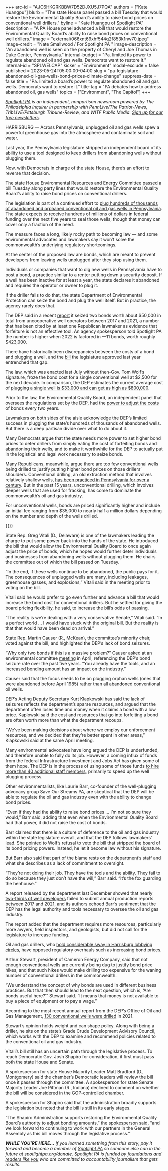 +++
arc-id = "AJC6HKGRKBBW7D52DJXU5J7PQA"
authors = ["Kate Huangpu"]
blurb = "The state House panel passed a bill Tuesday that would restore the Environmental Quality Board’s ability to raise bond prices on conventional well drillers."
byline = "Kate Huangpu of Spotlight PA"
description = "A PA House panel advanced a bill that would restore the Environmental Quality Board’s ability to raise bond prices on conventional well drillers."
image = "external/066xnt69xhf544q2f853k1nw70.jpeg"
image-credit = "Nate Smallwood / For Spotlight PA "
image-description = "An abandoned well is seen on the property of Cheryl and Joe Thomas in Duke Center, Pennsylvania."
internal-budget = "Pa. limited its power to regulate abandoned oil and gas wells. Democrats want to restore it."
internal-id = "SPLWELCAP"
kicker = "Environment"
modal-exclude = false
published = 2023-05-24T05:00:00-04:00
slug = "pa-legislature-abandoned-oil-gas-wells-bond-prices-climate-change"
suppress-date = false
title = "Pa. limited a board’s power to regulate abandoned oil and gas wells. Democrats want to restore it."
title-tag = "PA debates how to address abandoned oil, gas wells"
topics = ["Environment", "The Capitol"]
+++

<a href="https://www.spotlightpa.org/"><i>Spotlight PA</i></a><i> is an independent, nonpartisan newsroom powered by The Philadelphia Inquirer in partnership with PennLive/The Patriot-News, TribLIVE/Pittsburgh Tribune-Review, and WITF Public Media. </i><a href="https://www.spotlightpa.org/newsletters"><i>Sign up for our free newsletters</i></a><i>.</i>

HARRISBURG — Across Pennsylvania, unplugged oil and gas wells spew a powerful greenhouse gas into the atmosphere and contaminate soil and water.

Last year, the Pennsylvania legislature stripped an independent board of its ability to use a tool designed to keep drillers from abandoning wells without plugging them.

Now, with Democrats in charge of the state House, there’s an effort to reverse that decision.

<script src="https://www.spotlightpa.org/embed.js" async></script><div data-spl-embed-version="1" data-spl-src="https://www.spotlightpa.org/embeds/newsletter/"></div>


The state House Environmental Resources and Energy Committee passed a bill Tuesday along party lines that would restore the Environmental Quality Board’s ability to raise bond prices on conventional drillers.

The legislation is part of a continued effort to <a href="https://www.spotlightpa.org/news/2023/05/pa-gas-oil-wells-climate-change-methane-josh-shapiro/">plug hundreds of thousands of abandoned and orphaned conventional oil and gas wells in Pennsylvania</a>. The state expects to receive hundreds of millions of dollars in federal funding over the next five years to seal those wells, though that money can cover only a fraction of the need.

The measure faces a long, likely rocky path to becoming law — and some environmental advocates and lawmakers say it won’t solve the commonwealth’s underlying regulatory shortcomings.

At the center of the proposed law are bonds, which are meant to prevent developers from leaving wells unplugged after they stop using them.

Individuals or companies that want to dig new wells in Pennsylvania have to post a bond, a practice similar to a renter putting down a security deposit. If a well has been inactive for at least a year, the state declares it abandoned and requires the operator or owner to plug it.

If the driller fails to do that, the state Department of Environmental Protection can seize the bond and plug the well itself. But in practice, the agency rarely does that.

The DEP said in a recent <a href="https://files.dep.state.pa.us/OilGas/BOGM/BOGMPortalFiles/Governor%27s_Lapsing_Statement_Report_2022-12-29.pdf">report</a> it seized two bonds worth about $50,000 in total from uncooperative well operators between 2017 and 2021, a number that has been cited by at least one Republican lawmaker as evidence that forfeiture is not an effective tool. An agency spokesperson told Spotlight PA the number is higher when 2022 is factored in —11 bonds, worth roughly $423,000.

There have historically been discrepancies between the costs of a bond and plugging a well, and the <a href="https://www.legis.state.pa.us/cfdocs/billInfo/billInfo.cfm?sYear=2021&sInd=0&body=H&type=B&bn=2644">bill</a> the legislature approved last year entrenched that gap.

The law, which was enacted last July without then-Gov. Tom Wolf’s signature, froze the bond cost for a single conventional well at $2,500 for the next decade. In comparison, the DEP estimates the current average cost of <a href="https://www.dep.pa.gov/OurCommonWealth/pages/Article.aspx?post=91#:~:text=Once%20the%20well%20is%20plugged,to%20increase%20up%20to%20%24800%2C000.">plugging a single well is $33,000 and can get as high as $800,000</a>.

Prior to the law, the Environmental Quality Board, an independent panel that oversees the regulations set by the DEP, had the <a href="https://www.post-gazette.com/business/powersource/2022/07/19/pennsylvania-new-abandoned-wells-state-law-freeze-well-bonding-oil-gas/stories/202207180082">power to adjust the costs</a> of bonds every two years.

Lawmakers on both sides of the aisle acknowledge the DEP’s limited success in plugging the state’s hundreds of thousands of abandoned wells. But there is a deep partisan divide over what to do about it.

Many Democrats argue that the state needs more power to set higher bond prices to deter drillers from simply eating the cost of forfeiting bonds and abandoning their wells, and to make it worthwhile for the DEP to actually put in the logistical and legal work necessary to seize bonds.

Many Republicans, meanwhile, argue there are too few conventional wells being drilled to justify putting higher bond prices on those drillers’ shoulders. Conventional drilling, an old extraction method that involves relatively shallow wells, <a href="https://time.com/4008544/american-oil-well-history/">has been practiced in Pennsylvania for over a century</a>. But in the past 15 years, unconventional drilling, which involves deeper wells that are used for fracking, has come to dominate the commonwealth’s oil and gas industry.

For unconventional wells, bonds are priced significantly higher and include an initial fee ranging from $35,000 to nearly half a million dollars depending on the number and depth of the wells drilled.

{{<picture src="external/yjxvgzvwwsgf3keb8xzjrgh530.jpeg" description="An abandoned well is seen on the property of Cheryl and Joe Thomas in Duke Center, Pennsylvania. " caption="An abandoned well is seen on the property of Cheryl and Joe Thomas in Duke Center, Pennsylvania. " credit="Nate Smallwood / For Spotlight PA ">}} 

State Rep. Greg Vitali (D., Delaware) is one of the lawmakers leading the charge to put some power back into the hands of the state. He introduced the bill that would allow the Environmental Quality Board to once again adjust the price of bonds, which he hopes would further deter individuals and businesses from abandoning wells without plugging them. He chairs the committee out of which the bill passed on Tuesday.

“In the end, if these wells continue to be abandoned, the public pays for it. The consequences of unplugged wells are many, including leakages, greenhouse gasses, and explosions,” Vitali said in the meeting prior to voting on the bill.

Vitali said he would prefer to go even further and advance a bill that would increase the bond cost for conventional drillers. But he settled for giving the board pricing flexibility, he said, to increase the bill’s odds of passing.

“The reality is we’re dealing with a very conservative Senate,” Vitali said. “In a perfect world … I would have stuck with the original bill. But the reality is that that would have been dead on arrival.”

State Rep. Martin Causer (R., McKean), the committee’s minority chair, voted against the bill, and highlighted the DEP’s lack of bond seizures.

“Why only two bonds if this is a massive problem?” Causer asked at an environmental committee <a href="https://www.legis.state.pa.us/cfdocs/legis/CMS/ArchiveDetails.cfm?SessYear=2023&MeetingId=2778&Code=8&Chamber=H">meeting</a> in April, referencing the DEP’s bond seizure rate over the past five years. “You already have the tools, and an increased bonding amount has an impact on the industry.”

Causer said that the focus needs to be on plugging orphan wells (ones that were abandoned before April 1985) rather than all abandoned conventional oil wells.

DEP’s Acting Deputy Secretary Kurt Klapkowski has said the lack of seizures reflects the department’s sparse resources, and argued that the department often loses time and money when it claims a bond with a low price. Kaplowski said the cost and resources that go into forfeiting a bond are often worth more than what the department recoups.

“We’ve been making decisions about where we employ our enforcement resources, and we decided that they’re better spent in other areas,” Klapkowski said at the same April meeting.

Many environmental advocates have long argued the DEP is underfunded, and therefore unable to fully do its job. However, a coming influx of funds from the federal Infrastructure Investment and Jobs Act has given some of them hope. The DEP is in the process of using some of those funds <a href="https://www.spotlightpa.org/news/2023/05/pa-gas-oil-wells-climate-change-methane-josh-shapiro/">to hire more than 40 additional staff members</a>, primarily to speed up the well plugging process.

Other environmentalists, like Laurie Barr, co-founder of the well-plugging advocacy group Save Our Streams PA, are skeptical that the DEP will be able to regulate the oil and gas industry even with the ability to change bond prices.

“Even if they had the ability to raise bond prices … I’m not so sure they would,” Barr said, adding that even when the Environmental Quality Board had that power, it did not raise the cost of bonds.

Barr claimed that there is a culture of deference to the oil and gas industry within the state legislature overall, and that the DEP follows lawmakers’ lead. She pointed to Wolf’s refusal to veto the bill that stripped the board of its bond pricing powers. Instead, he let it become law without his signature.

But Barr also said that part of the blame rests on the department’s staff and what she describes as a lack of commitment to oversight.

“They’re not doing their job. They have the tools and the ability. They fail to do so because they just don’t have the will,” Barr said. “It’s the fox guarding the henhouse.”

A report released by the department last December showed that nearly <a href="https://files.dep.state.pa.us/OilGas/BOGM/BOGMPortalFiles/Governor's_Lapsing_Statement_Report_2022-12-29.pdf">two-thirds of well developers</a> failed to submit annual production reports between 2017 and 2021, and its authors echoed Barr’s sentiment that the DEP has the legal authority and tools necessary to oversee the oil and gas industry.

The report added that the department requires more resources, particularly more awyers, field inspectors, and geologists, but did not call for the legislature to increase funding.

Oil and gas drillers, who <a href="https://www.inquirer.com/philly/news/politics/natural-gas-cash-lobbying-20171001.html">hold considerable sway in Harrisburg lobbying circles</a>, have opposed regulatory overhauls such as increasing bond prices.

Arthur Stewart, president of Cameron Energy Company, said that not enough conventional wells are currently being dug to justify bond price hikes, and that such hikes would make drilling too expensive for the waning number of conventional drillers in the commonwealth.

<script src="https://www.spotlightpa.org/embed.js" async></script><div data-spl-embed-version="1" data-spl-src="https://www.spotlightpa.org/embeds/donate/?eyebrow_text=SPRING%20MEMBER%20DRIVE&teaser_text=Before%20you%20continue...%20This%20vital%20public-service%20journalism%20is%20only%20possible%20with%20your%20support.%20%3Cb%3EMake%20a%20gift%20to%20Spotlight%20PA%20now%20and%20it%20will%20be%20DOUBLED%20as%20part%20of%20our%20Spring%20Member%20Drive.%3C%2Fb%3E&cta_text=GET%20YOUR%20GIFT%20DOUBLED"></div>


“We understand the concept of why bonds are used in different business practices. But that then should lead to the next question, which is, ‘Are bonds useful here?’” Stewart said. “It means that money is not available to buy a piece of equipment or to pay a wage.”

According to the most recent annual report from the DEP’s Office of Oil and Gas Management, <a href="https://storymaps.arcgis.com/stories/a88bd0f840c24d1a8c68970b41fe47d0">130 conventional wells were drilled</a> in 2021.

Stewart’s opinion holds weight and can shape policy. Along with being a driller, he sits on the state’s Grade Crude Development Advisory Council, which works with the DEP to examine and recommend policies related to the conventional oil and gas industry.

Vitali’s bill still has an uncertain path through the legislative process. To reach Democratic Gov. Josh Shapiro for consideration, it first must pass both the state House and Senate.

A spokesperson for state House Majority Leader Matt Bradford (D., Montgomery) said the chamber’s Democratic leaders will review the bill once it passes through the committee. A spokesperson for state Senate Majority Leader Joe Pittman (R., Indiana) declined to comment on whether the bill will be considered in the GOP-controlled chamber.

A spokesperson for Shapiro said that the administration broadly supports the legislation but noted that the bill is still in its early stages.

“The Shapiro Administration supports restoring the Environmental Quality Board’s authority to adjust bonding amounts,” the spokesperson said, “and we look forward to continuing to work with our partners in the General Assembly as this bill moves through the legislative process.”

<i><b>WHILE YOU’RE HERE...</b></i><i> If you learned something from this story, pay it forward and become a member of </i><a href="https://www.spotlightpa.org/"><i>Spotlight PA</i></a><i> so someone else can in the future at </i><a href="http://spotlightpa.org/donate"><i>spotlightpa.org/donate</i></a><i>. Spotlight PA is funded by</i><a href="https://www.spotlightpa.org/support"><i> foundations</i></a><i> </i><a href="https://www.spotlightpa.org/support"><i>and readers like you</i></a><i> who are committed to accountability journalism that gets results.</i>
